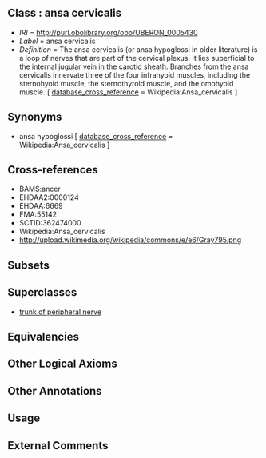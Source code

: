 
## Class : ansa cervicalis

 * *IRI* = http://purl.obolibrary.org/obo/UBERON_0005430
 * *Label* = ansa cervicalis
 * *Definition* = The ansa cervicalis (or ansa hypoglossi in older literature) is a loop of nerves that are part of the cervical plexus. It lies superficial to the internal jugular vein in the carotid sheath. Branches from the ansa cervicalis innervate three of the four infrahyoid muscles, including the sternohyoid muscle, the sternothyroid muscle, and the omohyoid muscle. [ [database_cross_reference](../../ef/oboInOwl#hasDbXref.md) = Wikipedia:Ansa_cervicalis ]

## Synonyms

 * ansa hypoglossi [ [database_cross_reference](../../ef/oboInOwl#hasDbXref.md) = Wikipedia:Ansa_cervicalis ]

## Cross-references

 * BAMS:ancer
 * EHDAA2:0000124
 * EHDAA:6669
 * FMA:55142
 * SCTID:362474000
 * Wikipedia:Ansa_cervicalis
 * http://upload.wikimedia.org/wikipedia/commons/e/e6/Gray795.png

## Subsets


## Superclasses

 * [trunk of peripheral nerve](../../UBERON/47/UBERON_0001147.md)

## Equivalencies


## Other Logical Axioms


## Other Annotations


## Usage


## External Comments

